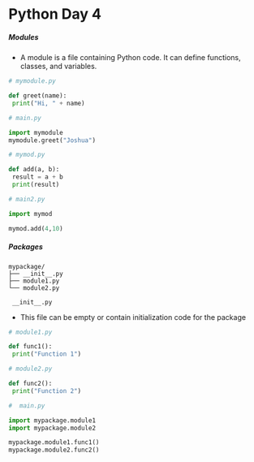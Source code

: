 <!-- Content Developed by Joshua Chipile  -->

# Python Day 4

##### Modules

- A module is a file containing Python code. It can define functions, classes, and variables.

```python
# mymodule.py

def greet(name):
 print("Hi, " + name)
```

```python
# main.py

import mymodule
mymodule.greet("Joshua")
```

```python
# mymod.py

def add(a, b):
 result = a + b
 print(result)
```

```python
# main2.py

import mymod

mymod.add(4,10)
```

##### Packages

```
mypackage/
├── __init__.py
├── module1.py
└── module2.py
```

```
 __init__.py
```

- This file can be empty or contain initialization code for the package

```python
# module1.py

def func1():
 print("Function 1")
```

```python
# module2.py

def func2():
 print("Function 2")
```

```python
#  main.py

import mypackage.module1
import mypackage.module2

mypackage.module1.func1()
mypackage.module2.func2()
```

<!-- Content Developed by Joshua Chipile  -->